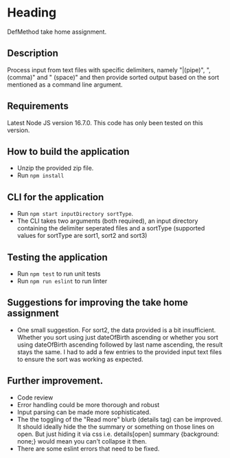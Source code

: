 # Heading
DefMethod take home assignment.

## Description
Process input from text files with specific delimiters, namely "|(pipe)", ",(comma)" and " (space)" and then provide sorted output based on the sort mentioned as a command line argument.

## Requirements
Latest Node JS version 16.7.0. This code has only been tested on this version.

## How to build the application
- Unzip the provided zip file.
- Run `npm install`

## CLI for the application
- Run `npm start inputDirectory sortType`.
- The CLI takes two arguments (both required), an input directory containing the delimiter seperated files and a sortType (supported values for sortType are sort1, sort2 and sort3)

## Testing the application
- Run `npm test` to run unit tests
- Run `npm run eslint` to run linter

## Suggestions for improving the take home assignment
- One small suggestion. For sort2, the data provided is a bit insufficient. Whether you sort using just dateOfBirth ascending or whether you sort using dateOfBirth ascending followed by last name ascending, the result stays the same. I had to add a few entries to the provided input text files to ensure the sort was working as expected.

## Further improvement.
- Code review
- Error handling could be more thorough and robust
- Input parsing can be made more sophisticated.
- The the toggling of the "Read more" blurb (details tag) can be improved. It should ideally hide the the summary or something on those lines on open. But just hiding it via css i.e. details[open] summary {background: none;} would mean you can't collapse it then.
- There are some eslint errors that need to be fixed.